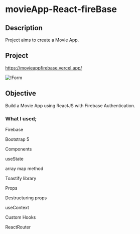 # movieApp-React-fireBase

## Description

Project aims to create a Movie App.

## Project

https://movieappfirebase.vercel.app/

![!Form](moive-app.gif)

## Objective

Build a Movie App using ReactJS with Firebase Authentication.

### What I used;

Firebase

Bootstrap 5

Components

useState

array map method

Toastify library

Props

Destructuring props

useContext

Custom Hooks

ReactRouter
